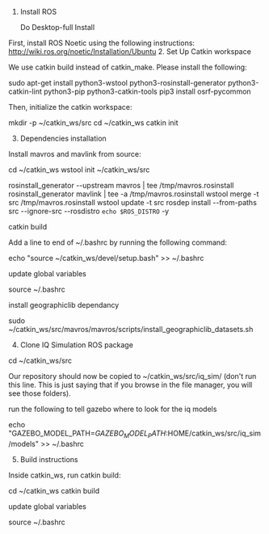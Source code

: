 1. Install ROS

    Do Desktop-full Install

First, install ROS Noetic using the following instructions: http://wiki.ros.org/noetic/Installation/Ubuntu
2. Set Up Catkin workspace

We use catkin build instead of catkin_make. Please install the following:

sudo apt-get install python3-wstool python3-rosinstall-generator python3-catkin-lint python3-pip python3-catkin-tools
pip3 install osrf-pycommon

Then, initialize the catkin workspace:

mkdir -p ~/catkin_ws/src
cd ~/catkin_ws
catkin init

3. Dependencies installation

Install mavros and mavlink from source:

cd ~/catkin_ws
wstool init ~/catkin_ws/src

rosinstall_generator --upstream mavros | tee /tmp/mavros.rosinstall
rosinstall_generator mavlink | tee -a /tmp/mavros.rosinstall
wstool merge -t src /tmp/mavros.rosinstall
wstool update -t src
rosdep install --from-paths src --ignore-src --rosdistro `echo $ROS_DISTRO` -y

catkin build

Add a line to end of ~/.bashrc by running the following command:

echo "source ~/catkin_ws/devel/setup.bash" >> ~/.bashrc

update global variables

source ~/.bashrc

install geographiclib dependancy

sudo ~/catkin_ws/src/mavros/mavros/scripts/install_geographiclib_datasets.sh

4. Clone IQ Simulation ROS package

cd ~/catkin_ws/src

Our repository should now be copied to ~/catkin_ws/src/iq_sim/ (don't run this line. This is just saying that if you browse in the file manager, you will see those folders).

run the following to tell gazebo where to look for the iq models

echo "GAZEBO_MODEL_PATH=${GAZEBO_MODEL_PATH}:$HOME/catkin_ws/src/iq_sim/models" >> ~/.bashrc

5. Build instructions

Inside catkin_ws, run catkin build:

cd ~/catkin_ws
catkin build

update global variables

source ~/.bashrc


